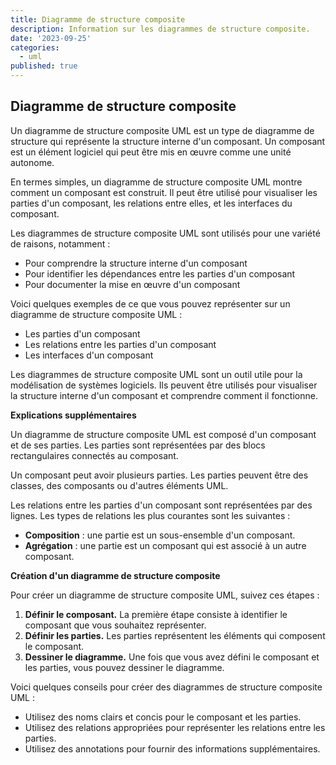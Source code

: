 ```yaml
---
title: Diagramme de structure composite
description: Information sur les diagrammes de structure composite.
date: '2023-09-25'
categories:
  - uml
published: true
---
```


## Diagramme de structure composite

Un diagramme de structure composite UML est un type de diagramme de structure qui représente la structure interne d'un composant. Un composant est un élément logiciel qui peut être mis en œuvre comme une unité autonome.

En termes simples, un diagramme de structure composite UML montre comment un composant est construit. Il peut être utilisé pour visualiser les parties d'un composant, les relations entre elles, et les interfaces du composant.

Les diagrammes de structure composite UML sont utilisés pour une variété de raisons, notamment :

* Pour comprendre la structure interne d'un composant
* Pour identifier les dépendances entre les parties d'un composant
* Pour documenter la mise en œuvre d'un composant

Voici quelques exemples de ce que vous pouvez représenter sur un diagramme de structure composite UML :

* Les parties d'un composant
* Les relations entre les parties d'un composant
* Les interfaces d'un composant

Les diagrammes de structure composite UML sont un outil utile pour la modélisation de systèmes logiciels. Ils peuvent être utilisés pour visualiser la structure interne d'un composant et comprendre comment il fonctionne.

**Explications supplémentaires**

Un diagramme de structure composite UML est composé d'un composant et de ses parties. Les parties sont représentées par des blocs rectangulaires connectés au composant.

Un composant peut avoir plusieurs parties. Les parties peuvent être des classes, des composants ou d'autres éléments UML.

Les relations entre les parties d'un composant sont représentées par des lignes. Les types de relations les plus courantes sont les suivantes :

* **Composition** : une partie est un sous-ensemble d'un composant.
* **Agrégation** : une partie est un composant qui est associé à un autre composant.

**Création d'un diagramme de structure composite**

Pour créer un diagramme de structure composite UML, suivez ces étapes :

1. **Définir le composant.** La première étape consiste à identifier le composant que vous souhaitez représenter.
2. **Définir les parties.** Les parties représentent les éléments qui composent le composant.
3. **Dessiner le diagramme.** Une fois que vous avez défini le composant et les parties, vous pouvez dessiner le diagramme.

Voici quelques conseils pour créer des diagrammes de structure composite UML :

* Utilisez des noms clairs et concis pour le composant et les parties.
* Utilisez des relations appropriées pour représenter les relations entre les parties.
* Utilisez des annotations pour fournir des informations supplémentaires.
